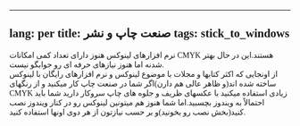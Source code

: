   

<body>
<div style="font-family: Tahoma;" id="corps">

---
lang: per
title: صنعت چاپ و نشر
tags: stick_to_windows
---
نرم افزارهای لینوکس هنوز دارای تعداد کمی امکانات CMYK هستند.این در حال بهتر شدنه اما هنوز نیازهای حرفه ای رو جوابگو نیست.<br />
از اونجایی که اکثر کتابها و مجلات با موضوع لینوکس و نرم افزارهای رایگان
با لینوکس ساخته شده اند(و ظاهر عالی هم دارن)اگر شما در صنعت چاپ کار
میکنید و از رنگهای CMYK زیادی استفاده میکنید با عکسهای ظریف و جلوه های
چاپ سروکار دارید شما باید احتمالاً به ویندوز بچسبید.اما شما هنوز هم
میتونین لینوکس رو در کنار ویندوز نصب کنید(بخش نصب رو بخونید)و بر حسب
نیازتون از هر دوی اونها استفاده کنید.<br />

